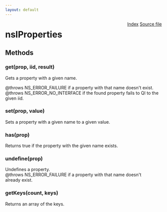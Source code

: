 ```yaml
---
layout: default
---
```

<div class='links' style='float:right'><a href="../index.html">Index</a>
<a href="http://dxr.mozilla.org/mozilla-central/source/xpcom/ds/nsIProperties.idl">Source file</a>
</div>

# nsIProperties #

## Methods ##

### get(prop, iid, result) ###
  
Gets a property with a given name.   
  
@throws NS_ERROR_FAILURE if a property with that name doesn't exist.  
@throws NS_ERROR_NO_INTERFACE if the found property fails to QI to the   
given iid.  
  

### set(prop, value) ###
  
Sets a property with a given name to a given value.   
  

### has(prop) ###
  
Returns true if the property with the given name exists.  
  

### undefine(prop) ###
  
Undefines a property.  
@throws NS_ERROR_FAILURE if a property with that name doesn't  
already exist.  
  

### getKeys(count, keys) ###
  
 Returns an array of the keys.  
  
